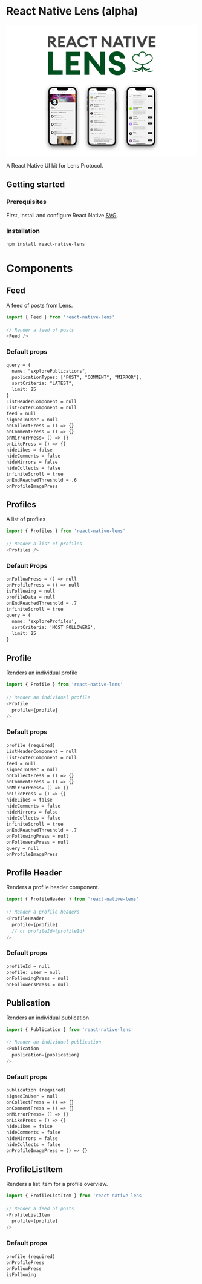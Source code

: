 # React Native Lens (alpha)

![React Native Lens](header.jpg)

A React Native UI kit for Lens Protocol.

## Getting started

### Prerequisites

First, install and configure React Native [SVG](https://github.com/software-mansion/react-native-svg).

### Installation

```sh
npm install react-native-lens
```

# Components

## Feed

A feed of posts from Lens.

```javascript
import { Feed } from 'react-native-lens'

// Render a feed of posts
<Feed />
```

### Default props

```
query = {
  name: "explorePublications",
  publicationTypes: ["POST", "COMMENT", "MIRROR"],
  sortCriteria: "LATEST",
  limit: 25
}
ListHeaderComponent = null
ListFooterComponent = null
feed = null
signedInUser = null
onCollectPress = () => {}
onCommentPress = () => {}
onMirrorPress= () => {}
onLikePress = () => {}
hideLikes = false
hideComments = false
hideMirrors = false
hideCollects = false
infiniteScroll = true
onEndReachedThreshold = .6
onProfileImagePress
```

## Profiles

A list of profiles

```javascript
import { Profiles } from 'react-native-lens'

// Render a list of profiles
<Profiles />
```

### Default Props

```
onFollowPress = () => null
onProfilePress = () => null
isFollowing = null
profileData = null
onEndReachedThreshold = .7
infiniteScroll = true
query = {
  name: 'exploreProfiles',
  sortCriteria: 'MOST_FOLLOWERS',
  limit: 25
}
```

## Profile

Renders an individual profile

```javascript
import { Profile } from 'react-native-lens'

// Render an individual profile
<Profile
  profile={profile}
/>
```

### Default props

```
profile (required)
ListHeaderComponent = null
ListFooterComponent = null
feed = null
signedInUser = null
onCollectPress = () => {}
onCommentPress = () => {}
onMirrorPress= () => {}
onLikePress = () => {}
hideLikes = false
hideComments = false
hideMirrors = false
hideCollects = false
infiniteScroll = true
onEndReachedThreshold = .7
onFollowingPress = null
onFollowersPress = null
query = null
onProfileImagePress
```

## Profile Header

Renders a profile header component.

```javascript
import { ProfileHeader } from 'react-native-lens'

// Render a profile headers
<ProfileHeader
  profile={profile}
  // or profileId={profileId}
/>
```

### Default props

```
profileId = null
profile: user = null
onFollowingPress = null
onFollowersPress = null
```

## Publication

Renders an individual publication.

```javascript
import { Publication } from 'react-native-lens'

// Render an individual publication
<Publication
  publication={publication}
/>
```

### Default props

```
publication (required)
signedInUser = null
onCollectPress = () => {}
onCommentPress = () => {}
onMirrorPress= () => {}
onLikePress = () => {}
hideLikes = false
hideComments = false
hideMirrors = false
hideCollects = false
onProfileImagePress = () => {}
```

## ProfileListItem

Renders a list item for a profile overview.

```javascript
import { ProfileListItem } from 'react-native-lens'

// Render a feed of posts
<ProfileListItem
  profile={profile}
/>
```

### Default props

```
profile (required)
onProfilePress
onFollowPress
isFollowing
```